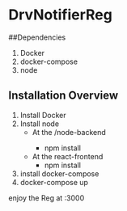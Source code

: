 # DrvNotifierReg

##Dependencies

1. Docker
2. docker-compose
3. node

## Installation Overview
1. Install Docker
2. Install node
    - At the <home>/node-backend
      - npm install
    - At the react-frontend
      - npm install
3. install docker-compose
4. docker-compose up

enjoy the Reg at <ip>:3000

